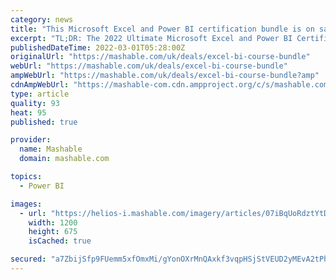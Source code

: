 ```yaml
---
category: news
title: "This Microsoft Excel and Power BI certification bundle is on sale for under £30"
excerpt: "TL;DR: The 2022 Ultimate Microsoft Excel and Power BI Certification Bundle is on sale for £26.13, saving you 98% on list price. We’re dealing with more data than ever before in 2021 — and ..."
publishedDateTime: 2022-03-01T05:28:00Z
originalUrl: "https://mashable.com/uk/deals/excel-bi-course-bundle"
webUrl: "https://mashable.com/uk/deals/excel-bi-course-bundle"
ampWebUrl: "https://mashable.com/uk/deals/excel-bi-course-bundle?amp"
cdnAmpWebUrl: "https://mashable-com.cdn.ampproject.org/c/s/mashable.com/uk/deals/excel-bi-course-bundle?amp"
type: article
quality: 93
heat: 95
published: true

provider:
  name: Mashable
  domain: mashable.com

topics:
  - Power BI

images:
  - url: "https://helios-i.mashable.com/imagery/articles/07iBqUoRdztYtDaQjW7JPXG/hero-image.fill.size_1200x675.v1646045853.jpg"
    width: 1200
    height: 675
    isCached: true

secured: "a7ZbijSfp9FUemm5xfOmxMi/gYonOXrMnQAxkf3vqpHSjStVEUD2yMEvA2tPhcpuvoplZ/k0AtmmAyL8V1krHjQ9mecZqihu+PdnA9ONITzqikVL6g764DzjCt1K3tBzvqOXGYc82UT3YOWXUaMjFD38SanlFUYsz1yjU4gk4Ya/6jlJCPhacb14z4onaX3J7nMSiIxk4J91rog/Hb8KXcpmveSKKDigeegHpWj0pCmv+L3ISmm3X4SZd/uSMjAhFzfVz7rHq3v9p4zmmc5zGcW4bzdvwiqRG4wT5MdE1jP9T5L/683RK55NeagSdnro2pWObqhDBOzwT+4QIEBnhDCKLoq/AXqZ2oNePp6PvTQ=;XGszpD9sQkLc4i7X/lZUsA=="
---
```


